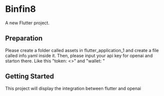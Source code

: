 # Binfin8

A new Flutter project.

## Preparation
Please create a folder called assets in flutter_application_1 and create a file called info.yaml inside it. Then, please input your api key for openai and starton there. Like this "token: <<your openai key>>" and "wallet: <your starton api key>"

## Getting Started

This project will display the integration between flutter and openai
